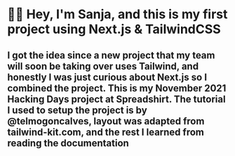 # 👋🏼 Hey, I'm Sanja, and this is my first project using Next.js & TailwindCSS

## I got the idea since a new project that my team will soon be taking over uses Tailwind, and honestly I was just curious about Next.js so I combined the project. This is my November 2021 Hacking Days project at Spreadshirt. The tutorial I used to setup the project is by @telmogoncalves, layout was adapted from tailwind-kit.com, and the rest I learned from reading the documentation
